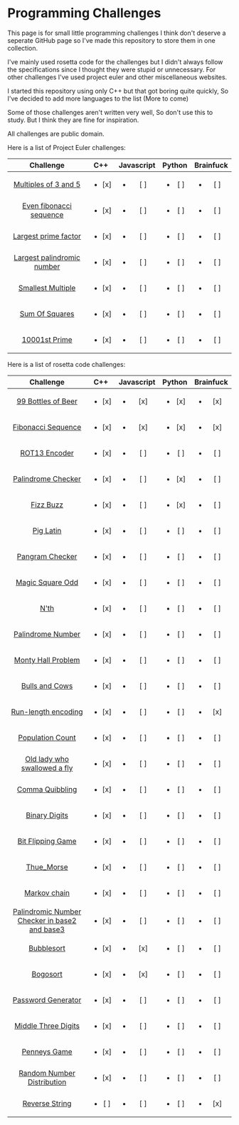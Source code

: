 # Programming Challenges
This page is for small little programming challenges I think don't deserve a seperate GitHub page so I've made this repository to store them in one collection.

I've mainly used rosetta code for the challenges but I didn't always follow the specifications since I thought they were stupid or unnecessary. For other challenges I've used project euler and other miscellaneous websites. 

I started this repository using only C++ but that got boring quite quickly, So I've decided to add more languages to the list (More to come)

Some of those challenges aren't written very well, So don't use this to study. But I think they are fine for inspiration.

All challenges are public domain.

Here is a list of Project Euler challenges:

| Challenge | C++ | Javascript | Python | Brainfuck |
| :-: | :-: | :-: | :-: | :-: |
| [Multiples of 3 and 5](https://github.com/rutgerklamer/ProgrammingChallenges/tree/master/multiples_of_3_and_5)|<ul><li>[x] </li></ul> | <ul><li>[ ] </li></ul>| <ul><li>[ ] </li></ul>| <ul><li>[ ] </li></ul>
| [Even fibonacci sequence](https://github.com/rutgerklamer/ProgrammingChallenges/tree/master/Even_fibonacci_sequence)|<ul><li>[x] </li></ul> | <ul><li>[ ] </li></ul>| <ul><li>[ ] </li></ul>| <ul><li>[ ] </li></ul>
| [Largest prime factor](https://github.com/rutgerklamer/ProgrammingChallenges/tree/master/Largest_prime_factor)|<ul><li>[x] </li></ul> | <ul><li>[ ] </li></ul>| <ul><li>[ ] </li></ul>| <ul><li>[ ] </li></ul>
| [Largest palindromic number](https://github.com/rutgerklamer/ProgrammingChallenges/tree/master/Largest_Palindrome_Number)|<ul><li>[x] </li></ul> | <ul><li>[ ] </li></ul>| <ul><li>[ ] </li></ul>| <ul><li>[ ] </li></ul>
| [Smallest Multiple](https://github.com/rutgerklamer/ProgrammingChallenges/tree/master/Smallest_Multiple)|<ul><li>[x] </li></ul> | <ul><li>[ ] </li></ul>| <ul><li>[ ] </li></ul>| <ul><li>[ ] </li></ul>
| [Sum Of Squares](https://github.com/rutgerklamer/ProgrammingChallenges/tree/master/Sum_Of_Squares)|<ul><li>[x] </li></ul> | <ul><li>[ ] </li></ul>| <ul><li>[ ] </li></ul>| <ul><li>[ ] </li></ul>
| [10001st Prime](https://github.com/rutgerklamer/ProgrammingChallenges/tree/master/10001st_prime)|<ul><li>[x] </li></ul> | <ul><li>[ ] </li></ul>| <ul><li>[ ] </li></ul>| <ul><li>[ ] </li></ul>


Here is a list of rosetta code challenges:

| Challenge | C++ | Javascript | Python | Brainfuck |
| :-: | :-: | :-: | :-: | :-: |
| [99 Bottles of Beer](https://github.com/rutgerklamer/ProgrammingChallenges/tree/master/99_Bottles_of_Beer)|<ul><li>[x] </li></ul> | <ul><li>[x] </li></ul>| <ul><li>[x] </li></ul>| <ul><li>[x] </li></ul>
| [Fibonacci Sequence](https://github.com/rutgerklamer/ProgrammingChallenges/tree/master/Fibonacci_Sequence)|<ul><li>[x] </li></ul> | <ul><li>[x] </li></ul>| <ul><li>[x] </li></ul>| <ul><li>[x] </li></ul>
| [ROT13 Encoder](https://github.com/rutgerklamer/ProgrammingChallenges/tree/master/Rot13)|<ul><li>[x] </li></ul> | <ul><li>[ ] </li></ul>| <ul><li>[ ] </li></ul>| <ul><li>[ ] </li></ul>
| [Palindrome Checker](https://github.com/rutgerklamer/ProgrammingChallenges/tree/master/Palindrome)| <ul><li>[x] </li></ul> | <ul><li>[ ] </li></ul>| <ul><li>[x] </li></ul>| <ul><li>[ ] </li></ul>
| [Fizz Buzz](https://github.com/rutgerklamer/ProgrammingChallenges/tree/master/Fizz_Buzz)| <ul><li>[x] </li></ul> | <ul><li>[ ] </li></ul>| <ul><li>[x] </li></ul>| <ul><li>[ ] </li></ul>
| [Pig Latin](https://github.com/rutgerklamer/ProgrammingChallenges/tree/master/Pig_Latin)| <ul><li>[x] </li></ul> | <ul><li>[ ] </li></ul>| <ul><li>[ ] </li></ul>| <ul><li>[ ] </li></ul>
| [Pangram Checker](https://github.com/rutgerklamer/ProgrammingChallenges/tree/master/Pangram)| <ul><li>[x] </li></ul> | <ul><li>[ ] </li></ul>| <ul><li>[ ] </li></ul>| <ul><li>[ ] </li></ul>
| [Magic Square Odd](https://github.com/rutgerklamer/ProgrammingChallenges/tree/master/Magic_Square_Odd)| <ul><li>[x] </li></ul> | <ul><li>[ ] </li></ul>| <ul><li>[ ] </li></ul>| <ul><li>[ ] </li></ul>
| [N'th](https://github.com/rutgerklamer/ProgrammingChallenges/tree/master/N-th)| <ul><li>[x] </li></ul> | <ul><li>[ ] </li></ul>| <ul><li>[ ] </li></ul>| <ul><li>[ ] </li></ul>
| [Palindrome Number](https://github.com/rutgerklamer/ProgrammingChallenges/tree/master/Palindrome_Number)| <ul><li>[x] </li></ul> | <ul><li>[ ] </li></ul>| <ul><li>[ ] </li></ul>| <ul><li>[ ] </li></ul>
| [Monty Hall Problem](https://github.com/rutgerklamer/ProgrammingChallenges/tree/master/Monty_Hall_Problem)| <ul><li>[x] </li></ul> | <ul><li>[ ] </li></ul>| <ul><li>[ ] </li></ul>| <ul><li>[ ] </li></ul>
| [Bulls and Cows](https://github.com/rutgerklamer/ProgrammingChallenges/tree/master/Bulls_Cows)| <ul><li>[x] </li></ul> | <ul><li>[ ] </li></ul>| <ul><li>[ ] </li></ul>| <ul><li>[ ] </li></ul>
| [Run-length encoding](https://github.com/rutgerklamer/ProgrammingChallenges/tree/master/RLE)| <ul><li>[x] </li></ul> | <ul><li>[ ] </li></ul>| <ul><li>[ ] </li></ul>| <ul><li>[x] </li></ul>
| [Population Count](https://github.com/rutgerklamer/ProgrammingChallenges/new/master/Population_count)| <ul><li>[x] </li></ul> | <ul><li>[ ] </li></ul>| <ul><li>[ ] </li></ul>| <ul><li>[ ] </li></ul>
| [Old lady who swallowed a fly](https://github.com/rutgerklamer/ProgrammingChallenges/tree/master/Old_lady_swallowed_a_fly)| <ul><li>[x] </li></ul> | <ul><li>[ ] </li></ul>| <ul><li>[ ] </li></ul>| <ul><li>[ ] </li></ul>
| [Comma Quibbling](https://github.com/rutgerklamer/ProgrammingChallenges/blob/master/Comma_quibbling)| <ul><li>[x] </li></ul> | <ul><li>[ ] </li></ul>| <ul><li>[ ] </li></ul>| <ul><li>[ ] </li></ul>
| [Binary Digits](https://github.com/rutgerklamer/ProgrammingChallenges/tree/master/Binary_digits)| <ul><li>[x] </li></ul> | <ul><li>[ ] </li></ul>| <ul><li>[ ] </li></ul>| <ul><li>[ ] </li></ul>
| [Bit Flipping Game](https://github.com/rutgerklamer/ProgrammingChallenges/tree/master/Bitflipping_Game)| <ul><li>[x] </li></ul> | <ul><li>[ ] </li></ul>| <ul><li>[ ] </li></ul>| <ul><li>[ ] </li></ul>
| [Thue_Morse](https://github.com/rutgerklamer/ProgrammingChallenges/tree/master/Thue_Morse)| <ul><li>[x] </li></ul> | <ul><li>[ ] </li></ul>| <ul><li>[ ] </li></ul>| <ul><li>[ ] </li></ul>
| [Markov chain](https://github.com/rutgerklamer/ProgrammingChallenges/tree/master/Markov_chain)| <ul><li>[x] </li></ul> | <ul><li>[ ] </li></ul>| <ul><li>[ ] </li></ul>| <ul><li>[ ] </li></ul>
| [Palindromic Number Checker in base2 and base3](https://github.com/rutgerklamer/ProgrammingChallenges/tree/master/Palindromic_number_in_base2_and_base3)| <ul><li>[x] </li></ul> | <ul><li>[ ] </li></ul>| <ul><li>[ ] </li></ul>| <ul><li>[ ] </li></ul>
| [Bubblesort](https://github.com/rutgerklamer/ProgrammingChallenges/tree/master/Bubblesort)| <ul><li>[x] </li></ul> | <ul><li>[x] </li></ul>| <ul><li>[ ] </li></ul>| <ul><li>[ ] </li></ul>
| [Bogosort](https://github.com/rutgerklamer/ProgrammingChallenges/tree/master/Bogosort)| <ul><li>[x] </li></ul> | <ul><li>[x] </li></ul>| <ul><li>[ ] </li></ul>| <ul><li>[ ] </li></ul>
| [Password Generator](https://github.com/rutgerklamer/ProgrammingChallenges/tree/master/Password_Generator)| <ul><li>[x] </li></ul> | <ul><li>[ ] </li></ul>| <ul><li>[ ] </li></ul>| <ul><li>[ ] </li></ul>
| [Middle Three Digits](https://github.com/rutgerklamer/ProgrammingChallenges/tree/master/Middle_Three_Digits)| <ul><li>[x] </li></ul> | <ul><li>[ ] </li></ul>| <ul><li>[ ] </li></ul>| <ul><li>[ ] </li></ul>
| [Penneys Game](https://github.com/rutgerklamer/ProgrammingChallenges/tree/master/Penneys_game)| <ul><li>[x] </li></ul> | <ul><li>[ ] </li></ul>| <ul><li>[ ] </li></ul>| <ul><li>[ ] </li></ul>
| [Random Number Distribution](https://github.com/rutgerklamer/ProgrammingChallenges/tree/master/Random_Number_Distribution)| <ul><li>[x] </li></ul> | <ul><li>[ ] </li></ul> | <ul><li>[ ] </li></ul> | <ul><li>[ ] </li></ul>
| [Reverse String](https://github.com/rutgerklamer/ProgrammingChallenges/tree/master/Reverse_string)| <ul><li>[ ] </li></ul> | <ul><li>[ ] </li></ul> | <ul><li>[ ] </li></ul> | <ul><li>[x] </li></ul>
